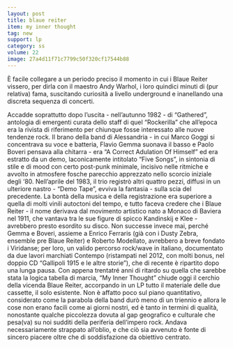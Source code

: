 ```yaml
---
layout: post
title: blaue reiter
item: my inner thought
tag: new
support: lp
category: ss
volume: 22
image: 27a4d11f71c7799c50f320cf17544b88
---
```


È facile collegare a un periodo preciso il momento in cui i Blaue Reiter vissero, per dirla con il maestro Andy Warhol, i loro quindici minuti di (pur relativa) fama,  suscitando curiosità a livello underground e inanellando una discreta sequenza di concerti.

Accadde soprattutto dopo l’uscita - nell’autunno 1982 - di “Gathered”, antologia di emergenti curata dello staff di quel “Rockerilla” che all’epoca era la rivista di riferimento per chiunque fosse interessato alle nuove tendenze rock.
Il brano della band di Alessandria - in cui Marco Goggi si concentrava su voce e batteria, Flavio Gemma suonava il basso e Paolo Boveri pensava alla chitarra - era “A Correct Adulation Of Himself” ed era estratto da un demo, laconicamente intitolato “Five Songs”, in sintonia di stile e di mood con certo post-punk minimale, incisivo nelle ritmiche e avvolto in atmosfere fosche parecchio apprezzato nello scorcio iniziale degli ‘80. Nell’aprile del 1983, il trio registrò altri quattro pezzi, diffusi in un ulteriore nastro - “Demo Tape”, evviva la fantasia - sulla scia del precedente. La bontà della musica e della registrazione era superiore a quella di molti vinili autoctoni del tempo, e tutto faceva credere che i Blaue Reiter - il nome derivava dal movimento artistico nato a Monaco di Baviera nel 1911, che vantava tra le sue figure di spicco Kandinskij e Klee - avrebbero presto esordito su disco.
Non successe invece mai, perché Gemma e Boveri, assieme a Enrico Ferraris (già con i Dusty Zebra, ensemble pre Blaue Reiter) e Roberto Modellato, avrebbero a breve fondato i Viridanse; per loro, un valido percorso rock/wave in italiano, documentato da due lavori marchiati Contempo (ristampati nel 2012, con molti bonus, nel doppio CD “Gallipoli 1915 e le altre storie”), che di recente è ripartito dopo una lunga pausa.
Con appena trentatré anni di ritardo su quella che sarebbe stata la logica tabella di marcia, “My Inner Thought” chiude oggi il cerchio della vicenda Blaue Reiter, accorpando in un LP tutto il materiale delle due cassette, il solo esistente. Non è affatto poco sul piano quantitativo, considerato come la parabola della band durò meno di un triennio e allora le cose non erano facili come ai giorni nostri, ed è tanto in termini di qualità, nonostante qualche piccolezza
dovuta al gap geografico e culturale che pesa(va) su noi sudditi della periferia dell’impero rock.
Andava necessariamente strappato all’oblio, e che ciò sia avvenuto è fonte di sincero piacere oltre che di soddisfazione da obiettivo centrato.
